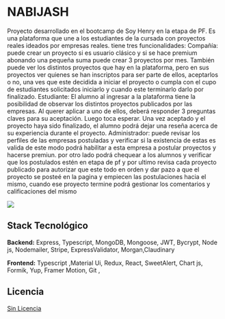 NABIJASH
========

Proyecto desarrollado en el bootcamp de Soy Henry en la etapa de PF. Es una plataforma que une a los estudiantes de la cursada con proyectos reales ideados por empresas reales. tiene tres funcionalidades: Compañía: puede crear un proyecto si es usuario clásico y si se hace premium abonando una pequeña suma puede crear 3 proyectos por mes. También puede ver los distintos proyectos que hay en la plataforma, pero en sus proyectos ver quienes se han inscriptos para ser parte de ellos, aceptarlos o no, una ves que este decidida a iniciar el proyecto o cumpla con el cupo de estudiantes solicitados iniciarlo y cuando este terminarlo darlo por finalizado. Estudiante: El alumno al ingresar a la plataforma tiene la posibilidad de observar los distintos proyectos publicados por las empresas. Al querer aplicar a uno de ellos, deberá responder 3 preguntas claves para su aceptación. Luego toca esperar. Una vez aceptado y el proyecto haya sido finalizado, el alumno podrá dejar una reseña acerca de su experiencia durante el proyecto. Administrador: puede revisar los perfiles de las empresas postuladas y verificar si la existencia de estas es valida de este modo podrá habilitar a esta empresa a postular proyectos y hacerse premiun. por otro lado podrá chequear a los alumnos y verificar que los postulados estén en etapa de pf y por ultimo revisa cada proyecto publicado para autorizar que este todo en orden y dar pazo a que el proyecto se posteé en la pagina y empiecen las postulaciones hacia el mismo, cuando ese proyecto termine podrá gestionar los comentarios y calificaciones del mismo

![](https://via.placeholder.com/468x300?text=App+Screenshot)

Stack Tecnológico
-----------------

**Backend:** Express, Typescript, MongoDB, Mongoose, JWT, Bycrypt, Node js, Nodemailer, Stripe, ExpressValidator, Morgan,Claudinary

**Frontend:** Typescript ,Material Ui, Redux, React, SweetAlert, Chart js, Formik, Yup, Framer Motion, Git ,

Licencia
--------

[Sin Licencia](https://choosealicense.com/licenses/mit/)